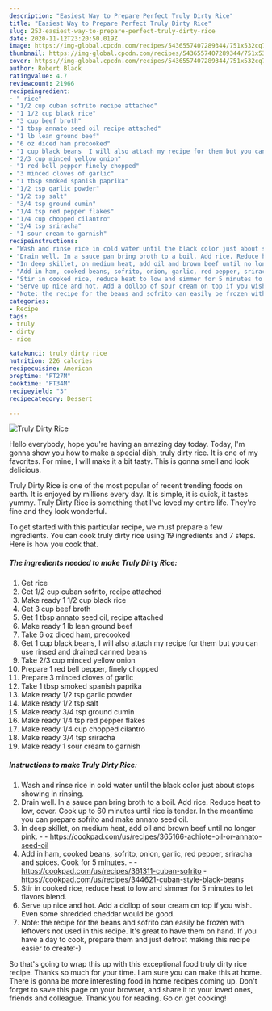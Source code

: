 ```yaml
---
description: "Easiest Way to Prepare Perfect Truly Dirty Rice"
title: "Easiest Way to Prepare Perfect Truly Dirty Rice"
slug: 253-easiest-way-to-prepare-perfect-truly-dirty-rice
date: 2020-11-12T23:20:50.019Z
image: https://img-global.cpcdn.com/recipes/5436557407289344/751x532cq70/truly-dirty-rice-recipe-main-photo.jpg
thumbnail: https://img-global.cpcdn.com/recipes/5436557407289344/751x532cq70/truly-dirty-rice-recipe-main-photo.jpg
cover: https://img-global.cpcdn.com/recipes/5436557407289344/751x532cq70/truly-dirty-rice-recipe-main-photo.jpg
author: Robert Black
ratingvalue: 4.7
reviewcount: 21966
recipeingredient:
- " rice"
- "1/2 cup cuban sofrito recipe attached"
- "1 1/2 cup black rice"
- "3 cup beef broth"
- "1 tbsp annato seed oil recipe attached"
- "1 lb lean ground beef"
- "6 oz diced ham precooked"
- "1 cup black beans  I will also attach my recipe for them but you can use rinsed and drained  canned beans"
- "2/3 cup minced yellow onion"
- "1 red bell pepper finely chopped"
- "3 minced cloves of garlic"
- "1 tbsp smoked spanish paprika"
- "1/2 tsp garlic powder"
- "1/2 tsp salt"
- "3/4 tsp ground cumin"
- "1/4 tsp red pepper flakes"
- "1/4 cup chopped cilantro"
- "3/4 tsp sriracha"
- "1 sour cream to garnish"
recipeinstructions:
- "Wash and rinse rice in cold water until the black color just about stops showing in rinsing."
- "Drain well. In a sauce pan bring broth to a boil. Add rice. Reduce heat to low, cover. Cook up to 60 minutes until rice is tender. In the meantime you can prepare sofrito and make annato seed oil."
- "In deep skillet, on medium heat, add oil and brown beef until no longer pink.  https://cookpad.com/us/recipes/365166-achiote-oil-or-annato-seed-oil"
- "Add in ham, cooked beans, sofrito, onion, garlic, red pepper, sriracha and spices. Cook for 5 minutes.  https://cookpad.com/us/recipes/361311-cuban-sofrito https://cookpad.com/us/recipes/344621-cuban-style-black-beans"
- "Stir in cooked rice, reduce heat to low and simmer for 5 minutes to let flavors blend."
- "Serve up nice and hot. Add a dollop of sour cream on top if you wish. Even some shredded cheddar would be good."
- "Note: the recipe for the beans and sofrito can easily be frozen with leftovers not used in this recipe. It&#39;s great to have them on hand. If you have a day to cook, prepare them and just defrost making this recipe easier to create:-)"
categories:
- Recipe
tags:
- truly
- dirty
- rice

katakunci: truly dirty rice 
nutrition: 226 calories
recipecuisine: American
preptime: "PT27M"
cooktime: "PT34M"
recipeyield: "3"
recipecategory: Dessert

---
```



![Truly Dirty Rice](https://img-global.cpcdn.com/recipes/5436557407289344/751x532cq70/truly-dirty-rice-recipe-main-photo.jpg)

Hello everybody, hope you're having an amazing day today. Today, I'm gonna show you how to make a special dish, truly dirty rice. It is one of my favorites. For mine, I will make it a bit tasty. This is gonna smell and look delicious.



Truly Dirty Rice is one of the most popular of recent trending foods on earth. It is enjoyed by millions every day. It is simple, it is quick, it tastes yummy. Truly Dirty Rice is something that I've loved my entire life. They're fine and they look wonderful.


To get started with this particular recipe, we must prepare a few ingredients. You can cook truly dirty rice using 19 ingredients and 7 steps. Here is how you cook that.

<!--inarticleads1-->

##### The ingredients needed to make Truly Dirty Rice:

1. Get  rice
1. Get 1/2 cup cuban sofrito, recipe attached
1. Make ready 1 1/2 cup black rice
1. Get 3 cup beef broth
1. Get 1 tbsp annato seed oil, recipe attached
1. Make ready 1 lb lean ground beef
1. Take 6 oz diced ham, precooked
1. Get 1 cup black beans,  I will also attach my recipe for them but you can use rinsed and drained  canned beans
1. Take 2/3 cup minced yellow onion
1. Prepare 1 red bell pepper, finely chopped
1. Prepare 3 minced cloves of garlic
1. Take 1 tbsp smoked spanish paprika
1. Make ready 1/2 tsp garlic powder
1. Make ready 1/2 tsp salt
1. Make ready 3/4 tsp ground cumin
1. Make ready 1/4 tsp red pepper flakes
1. Make ready 1/4 cup chopped cilantro
1. Make ready 3/4 tsp sriracha
1. Make ready 1 sour cream to garnish




<!--inarticleads2-->

##### Instructions to make Truly Dirty Rice:

1. Wash and rinse rice in cold water until the black color just about stops showing in rinsing.
1. Drain well. In a sauce pan bring broth to a boil. Add rice. Reduce heat to low, cover. Cook up to 60 minutes until rice is tender. In the meantime you can prepare sofrito and make annato seed oil.
1. In deep skillet, on medium heat, add oil and brown beef until no longer pink. -  - https://cookpad.com/us/recipes/365166-achiote-oil-or-annato-seed-oil
1. Add in ham, cooked beans, sofrito, onion, garlic, red pepper, sriracha and spices. Cook for 5 minutes. -  - https://cookpad.com/us/recipes/361311-cuban-sofrito - https://cookpad.com/us/recipes/344621-cuban-style-black-beans
1. Stir in cooked rice, reduce heat to low and simmer for 5 minutes to let flavors blend.
1. Serve up nice and hot. Add a dollop of sour cream on top if you wish. Even some shredded cheddar would be good.
1. Note: the recipe for the beans and sofrito can easily be frozen with leftovers not used in this recipe. It&#39;s great to have them on hand. If you have a day to cook, prepare them and just defrost making this recipe easier to create:-)




So that's going to wrap this up with this exceptional food truly dirty rice recipe. Thanks so much for your time. I am sure you can make this at home. There is gonna be more interesting food in home recipes coming up. Don't forget to save this page on your browser, and share it to your loved ones, friends and colleague. Thank you for reading. Go on get cooking!
